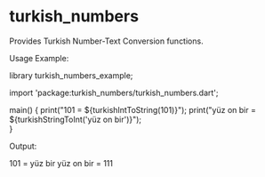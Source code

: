 turkish_numbers
===============

Provides Turkish Number-Text Conversion functions.

Usage Example:  

  library turkish_numbers_example;
  
  import 'package:turkish_numbers/turkish_numbers.dart';
  
  main() {
    print("101 = ${turkishIntToString(101)}");
    print("yüz on bir = ${turkishStringToInt('yüz on bir')}");  
  }
  
  Output:
    
  101 = yüz bir
  yüz on bir = 111  
